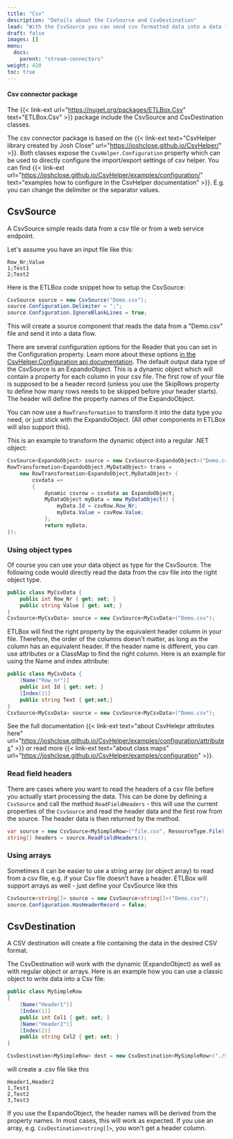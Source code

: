 ```yaml
---
title: "Csv"
description: "Details about the CsvSource and CsvDestination"
lead: "With the CsvSource you can send csv formatted data into a data flow, and the CsvDestination will produce csv formatted output."
draft: false
images: []
menu:
  docs:
    parent: "stream-connectors"
weight: 420
toc: true
---
```


#### Csv connector package

The {{< link-ext url="https://nuget.org/packages/ETLBox.Csv" text="ETLBox.Csv" >}} package include the CsvSource and CsvDestination classes. 

The csv connector package is based on the {{< link-ext text="CsvHelper library created by Josh Close" url="https://joshclose.github.io/CsvHelper/" >}}. Both classes expose the `CsvHelper.Configuration` property which can be used to directly configure the import/export settings of csv helper. You can find {{< link-ext url="https://joshclose.github.io/CsvHelper/examples/configuration/" text="examples how to configure in the CsvHelper documentation" >}}. E.g. you can change the delimiter or the separator values. 

## CsvSource

A CsvSource simple reads data from a csv file or from a web service endpoint. 

Let's assume you have an input file like this: 

```csv
Row_Nr;Value
1;Test1
2;Test2
```

Here is the ETLBox code snippet how to setup the CsvSource: 

```C#
CsvSource source = new CsvSource("Demo.csv");
source.Configuration.Delimiter = ";";
source.Configuration.IgnoreBlankLines = true;
```

This will create a source component that reads the data from a "Demo.csv" file and send it into a data flow. 

There are several configuration options for the Reader that you can set in the Configuration property. Learn more
about these options [in the CsvHelper.Configuration api documentation](https://joshclose.github.io/CsvHelper/api/CsvHelper.Configuration/Configuration/).
The default output data type of the CsvSource is an ExpandoObject. This is a dynamic object which will contain a property 
for each column in your csv file. The first row of your file is supposed to be a header record (unless you use the SkipRows property to define how many
rows needs to be skipped before your header starts). The header will define the property names of the ExpandoObject.

You can now use a `RowTransformation` to transform it into the data type you need, or just stick with the ExpandoObject. (All other components
in ETLBox will also support this).

This is an example to transform the dynamic object into a regular .NET object:

```C#
CsvSource<ExpandoObject> source = new CsvSource<ExpandoObject>("Demo.csv");
RowTransformation<ExpandoObject,MyDataObject> trans = 
    new RowTransformation<ExpandoObject,MyDataObject> (
        csvdata =>
        {
            dynamic csvrow = csvdata as ExpandoObject;
            MyDataObject myData = new MyDataObject() {
                myData.Id = csvRow.Row_Nr;
                myData.Value = csvRow.Value;
            };
            return myData;
});
```

### Using object types

Of course you can  use your data object as type for the CsvSource. The following code would directly read the data from the csv file 
into the right object type.

```C#
public class MyCsvData {
    public int Row_Nr { get; set; }
    public string Value { get; set; }
}
CsvSource<MyCsvData> source = new CsvSource<MyCsvData>("Demo.csv");
```

ETLBox will find the right property by the equivalent header column in your file. Therefore, the order of the columns doesn't matter, as long
as the column has an equivalent header. If the header name is different, you can use attributes or a ClassMap to find the right column.
Here is an example for using the Name and index attribute:

```C#
public class MyCsvData {
    [Name("Row_nr")]
    public int Id { get; set; }
    [Index(1)]
    public string Text { get;set;}
}
CsvSource<MyCsvData> source = new CsvSource<MyCsvData>("Demo.csv");
```

See the full documentation {{< link-ext text="about CsvHelepr attributes here" url="https://joshclose.github.io/CsvHelper/examples/configuration/attributes" >}} or 
read more {{< link-ext text="about class maps" url="https://joshclose.github.io/CsvHelper/examples/configuration" >}}.

### Read field headers

There are cases where you want to read the headers of a csv file before you actually start processing the data. This can be done by defining a `CsvSource` and call the 
method `ReadFieldHeaders` - this will use the current properties of the `CsvSource` and read the header data and the first row from the source. The header data is then returned by the method. 

```C#
var source = new CsvSource<MySimpleRow>("file.csv", ResourceType.File);
string[] headers = source.ReadFieldHeaders();
```

### Using arrays

Sometimes it can be easier to use a string array (or object array) to read from a csv file, e.g. if your Csv file doesn't have a header.
ETLBox will support arrays as well - just define your CsvSource like this

```C#
CsvSource<string[]> source = new CsvSource<string[]>("Demo.csv");
source.Configuration.HasHeaderRecord = false;
```

## CsvDestination

A CSV destination will create a file containing the data in the desired CSV format. 

The CsvDestination will work with the dynamic (ExpandoObject) as well as with regular object or arrays. 
Here is an example how you can use a classic object to write data into a Csv file:

```C#
public class MySimpleRow
{    
    [Name("Header1")]
    [Index(1)]
    public int Col1 { get; set; }
    [Name("Header2")]
    [Index(2)]
    public string Col2 { get; set; }
}

CsvDestination<MySimpleRow> dest = new CsvDestination<MySimpleRow>("./SimpleWithObject.csv");
```

will create a .csv file like this

```
Header1,Header2
1,Test1
2,Test2
3,Test3
```

If you use the ExpandoObject, the header names will be derived from the property names. In most cases, this will work as expected. 
If you use an array, e.g. `CsvDestination<string[]>`, you won't get a header column.

